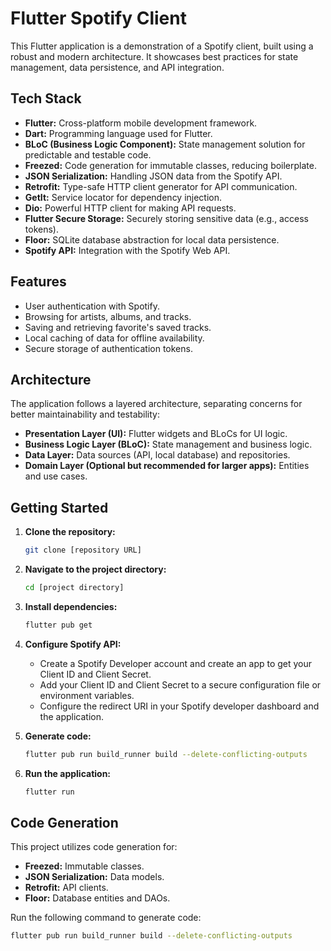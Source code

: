 # Flutter Spotify Client

This Flutter application is a demonstration of a Spotify client, built using a robust and modern architecture. It showcases best practices for state management, data persistence, and API integration.

## Tech Stack

* **Flutter:** Cross-platform mobile development framework.
* **Dart:** Programming language used for Flutter.
* **BLoC (Business Logic Component):** State management solution for predictable and testable code.
* **Freezed:** Code generation for immutable classes, reducing boilerplate.
* **JSON Serialization:** Handling JSON data from the Spotify API.
* **Retrofit:** Type-safe HTTP client generator for API communication.
* **GetIt:** Service locator for dependency injection.
* **Dio:** Powerful HTTP client for making API requests.
* **Flutter Secure Storage:** Securely storing sensitive data (e.g., access tokens).
* **Floor:** SQLite database abstraction for local data persistence.
* **Spotify API:** Integration with the Spotify Web API.

## Features
 
* User authentication with Spotify.
* Browsing for artists, albums, and tracks.
* Saving and retrieving favorite's saved tracks.
* Local caching of data for offline availability.
* Secure storage of authentication tokens.

## Architecture

The application follows a layered architecture, separating concerns for better maintainability and testability:

* **Presentation Layer (UI):** Flutter widgets and BLoCs for UI logic.
* **Business Logic Layer (BLoC):** State management and business logic.
* **Data Layer:** Data sources (API, local database) and repositories.
* **Domain Layer (Optional but recommended for larger apps):** Entities and use cases.

## Getting Started

1.  **Clone the repository:**

    ```bash
    git clone [repository URL]
    ```

2.  **Navigate to the project directory:**

    ```bash
    cd [project directory]
    ```

3.  **Install dependencies:**

    ```bash
    flutter pub get
    ```

4.  **Configure Spotify API:**
    * Create a Spotify Developer account and create an app to get your Client ID and Client Secret.
    * Add your Client ID and Client Secret to a secure configuration file or environment variables.
    * Configure the redirect URI in your Spotify developer dashboard and the application.
5.  **Generate code:**

    ```bash
    flutter pub run build_runner build --delete-conflicting-outputs
    ```

6.  **Run the application:**

    ```bash
    flutter run
    ```

## Code Generation

This project utilizes code generation for:

* **Freezed:** Immutable classes.
* **JSON Serialization:** Data models.
* **Retrofit:** API clients.
* **Floor:** Database entities and DAOs.

Run the following command to generate code:

```bash
flutter pub run build_runner build --delete-conflicting-outputs
